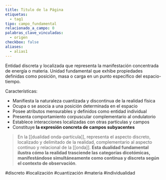 ```yaml
---
title: Titulo de la Página
etiquetas:
  - tag1
tipo: campo_fundamental
relacionado_a_campo: 0
palabras_clave_vinculadas:
  - origen
checkbox: false
aliases:
  - alias1
---
```


Entidad discreta y localizada que representa la manifestación concentrada de energía o materia. Unidad fundamental que exhibe propiedades definidas como posición, masa o carga en un punto específico del espacio-tiempo.

Características:
- Manifiesta la naturaleza cuantizada y discontinua de la realidad física
- Ocupa o se asocia a una posición determinada en el espacio
- Posee atributos mensurables y definidos como entidad individual
- Presenta comportamiento corpuscular complementario al ondulatorio
- Establece interacciones localizadas con otras partículas y campos
- Constituye **la expresión concreta de campos subyacentes**

> En la [[dualidad onda-partícula]], representa el aspecto discreto, localizado y delimitado de la realidad, complementario al aspecto continuo y relacional de la [[onda]]. **Esta dualidad fundamental ilustra cómo la realidad trasciende las categorías dicotómicas, manifestándose simultáneamente como continua y discreta según el contexto de observación**.

#discreto #localización #cuantización #materia #individualidad